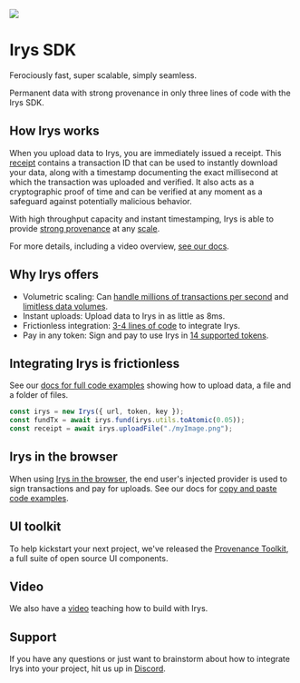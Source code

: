 
![](https://github.com/Bundlr-Network/js-sdk/blob/master/assets/irys-SDK.png?raw=true)

# Irys SDK

Ferociously fast, super scalable, simply seamless.

Permanent data with strong provenance in only three lines of code with the Irys SDK.

## How Irys works

When you upload data to Irys, you are immediately issued a receipt. This [receipt](https://docs.irys.xyz/learn/receipts) contains a transaction ID that can be used to instantly download your data, along with a timestamp documenting the exact millisecond at which the transaction was uploaded and verified. It also acts as a cryptographic proof of time and can be verified at any moment as a safeguard against potentially malicious behavior.

With high throughput capacity and instant timestamping, Irys is able to provide [strong provenance](http://docs.irys.xyz/learn/strong-provenance) at any [scale](http://docs.irys.xyz/learn/volumetric-scaling).

For more details, including a video overview, [see our docs](http://docs.irys.xyz/overview/about).

## Why Irys offers
- Volumetric scaling: Can [handle millions of transactions per second](https://youtu.be/JKEivHKDXAo) and [limitless data volumes](http://docs.irys.xyz/learn/volumetric-scaling).
- Instant uploads: Upload data to Irys in as little as 8ms.
- Frictionless integration: [3-4 lines of code](http://docs.irys.xyz/developer-docs/irys-sdk) to integrate Irys.
- Pay in any token: Sign and pay to use Irys in [14 supported tokens](http://docs.irys.xyz/overview/supported-tokens).

## Integrating Irys is frictionless

See our [docs for full code examples](http://docs.irys.xyz/developer-docs/irys-sdk) showing how to upload data, a file and a folder of files.

```js
const irys = new Irys({ url, token, key });
const fundTx = await irys.fund(irys.utils.toAtomic(0.05));
const receipt = await irys.uploadFile("./myImage.png");
```

## Irys in the browser

When using [Irys in the browser](http://docs.irys.xyz/developer-docs/irys-sdk/irys-in-the-browser), the end user's injected provider is used to sign transactions and pay for uploads. See our docs for [copy and paste code examples](http://docs.irys.xyz/developer-docs/irys-sdk/irys-in-the-browser). 

## UI toolkit

To help kickstart your next project, we've released the [Provenance Toolkit](http://docs.irys.xyz/developer-docs/provenance-toolkit), a full suite of open source UI components.

## Video

We also have a [video](https://www.youtube.com/watch?v=eGFYxJPaEjg) teaching how to build with Irys.

## Support

If you have any questions or just want to brainstorm about how to integrate Irys into your project, hit us up in [Discord](https://discord.irys.xyz).